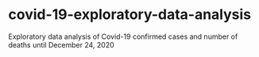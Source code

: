 # covid-19-exploratory-data-analysis
Exploratory data analysis of Covid-19 confirmed cases and number of deaths until December 24, 2020
